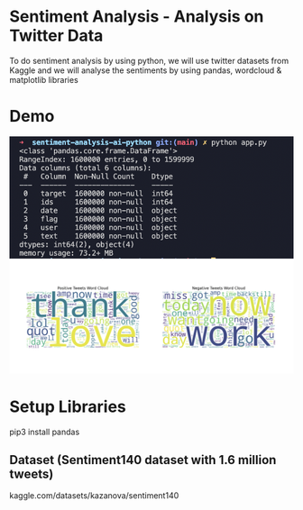 # Sentiment Analysis - Analysis on Twitter Data
To do sentiment analysis by using python, we will use twitter datasets from Kaggle and we will analyse the sentiments by using pandas, wordcloud &amp; matplotlib libraries

# Demo
![let’s explore our dataset](./demo/explore.png)
![Visualise the Dataset](<./demo/wordcloud.png>)

# Setup Libraries
pip3 install pandas

## Dataset (Sentiment140 dataset with 1.6 million tweets)
kaggle.com/datasets/kazanova/sentiment140